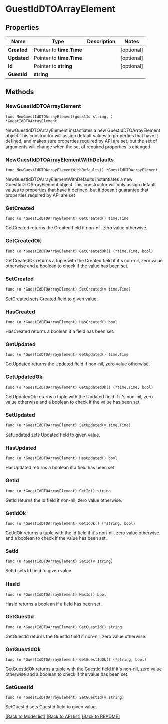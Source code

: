 # GuestIdDTOArrayElement

## Properties

Name | Type | Description | Notes
------------ | ------------- | ------------- | -------------
**Created** | Pointer to **time.Time** |  | [optional] 
**Updated** | Pointer to **time.Time** |  | [optional] 
**Id** | Pointer to **string** |  | [optional] 
**GuestId** | **string** |  | 

## Methods

### NewGuestIdDTOArrayElement

`func NewGuestIdDTOArrayElement(guestId string, ) *GuestIdDTOArrayElement`

NewGuestIdDTOArrayElement instantiates a new GuestIdDTOArrayElement object
This constructor will assign default values to properties that have it defined,
and makes sure properties required by API are set, but the set of arguments
will change when the set of required properties is changed

### NewGuestIdDTOArrayElementWithDefaults

`func NewGuestIdDTOArrayElementWithDefaults() *GuestIdDTOArrayElement`

NewGuestIdDTOArrayElementWithDefaults instantiates a new GuestIdDTOArrayElement object
This constructor will only assign default values to properties that have it defined,
but it doesn't guarantee that properties required by API are set

### GetCreated

`func (o *GuestIdDTOArrayElement) GetCreated() time.Time`

GetCreated returns the Created field if non-nil, zero value otherwise.

### GetCreatedOk

`func (o *GuestIdDTOArrayElement) GetCreatedOk() (*time.Time, bool)`

GetCreatedOk returns a tuple with the Created field if it's non-nil, zero value otherwise
and a boolean to check if the value has been set.

### SetCreated

`func (o *GuestIdDTOArrayElement) SetCreated(v time.Time)`

SetCreated sets Created field to given value.

### HasCreated

`func (o *GuestIdDTOArrayElement) HasCreated() bool`

HasCreated returns a boolean if a field has been set.

### GetUpdated

`func (o *GuestIdDTOArrayElement) GetUpdated() time.Time`

GetUpdated returns the Updated field if non-nil, zero value otherwise.

### GetUpdatedOk

`func (o *GuestIdDTOArrayElement) GetUpdatedOk() (*time.Time, bool)`

GetUpdatedOk returns a tuple with the Updated field if it's non-nil, zero value otherwise
and a boolean to check if the value has been set.

### SetUpdated

`func (o *GuestIdDTOArrayElement) SetUpdated(v time.Time)`

SetUpdated sets Updated field to given value.

### HasUpdated

`func (o *GuestIdDTOArrayElement) HasUpdated() bool`

HasUpdated returns a boolean if a field has been set.

### GetId

`func (o *GuestIdDTOArrayElement) GetId() string`

GetId returns the Id field if non-nil, zero value otherwise.

### GetIdOk

`func (o *GuestIdDTOArrayElement) GetIdOk() (*string, bool)`

GetIdOk returns a tuple with the Id field if it's non-nil, zero value otherwise
and a boolean to check if the value has been set.

### SetId

`func (o *GuestIdDTOArrayElement) SetId(v string)`

SetId sets Id field to given value.

### HasId

`func (o *GuestIdDTOArrayElement) HasId() bool`

HasId returns a boolean if a field has been set.

### GetGuestId

`func (o *GuestIdDTOArrayElement) GetGuestId() string`

GetGuestId returns the GuestId field if non-nil, zero value otherwise.

### GetGuestIdOk

`func (o *GuestIdDTOArrayElement) GetGuestIdOk() (*string, bool)`

GetGuestIdOk returns a tuple with the GuestId field if it's non-nil, zero value otherwise
and a boolean to check if the value has been set.

### SetGuestId

`func (o *GuestIdDTOArrayElement) SetGuestId(v string)`

SetGuestId sets GuestId field to given value.



[[Back to Model list]](../README.md#documentation-for-models) [[Back to API list]](../README.md#documentation-for-api-endpoints) [[Back to README]](../README.md)


